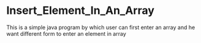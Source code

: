# Insert_Element_In_An_Array
This is a simple java program by which user can first enter an array and he want different form to enter an element in array
